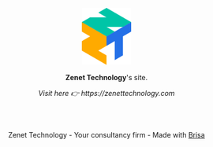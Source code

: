 <p align="center">
  <img width="100" src="/src/public/logo/logo.svg" alt="logo" />
</p>
<p align="center"><b>Zenet Technology</b>'s site.</p>

<p align="center">
  <i>Visit here 👉 https://zenettechnology.com</i>
</p>
<br />
<br />
<p align="center">
  Zenet Technology - Your consultancy firm - Made with
  <a target="_blank" rel="noopener noreferrer" href="https://brisa.build/">Brisa</a>
</p>
